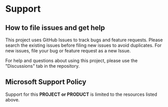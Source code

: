 # Support

## How to file issues and get help

This project uses GitHub Issues to track bugs and feature requests. Please search the existing
issues before filing new issues to avoid duplicates. For new issues, file your bug or
feature request as a new Issue.

For help and questions about using this project, please use the "Discussions" tab in the repository.

## Microsoft Support Policy

Support for this **PROJECT or PRODUCT** is limited to the resources listed above.

